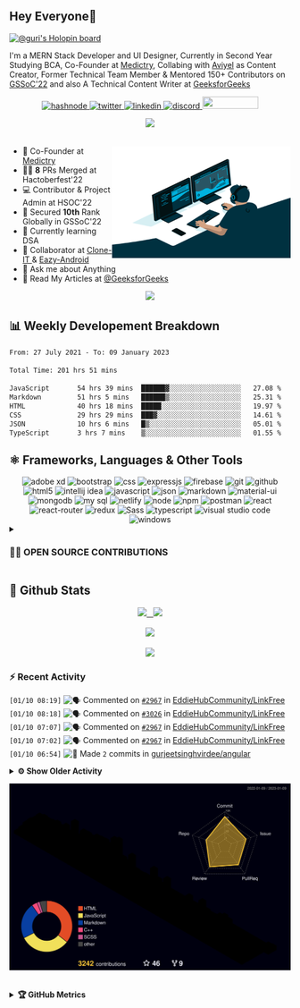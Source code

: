 ## Hey Everyone👋

[![@guri's Holopin board](https://holopin.io/api/user/board?user=guri)](https://holopin.io/@guri)

<!-- About Me -->

I'm a MERN Stack Developer and UI Designer, Currently in Second Year Studying BCA, Co-Founder at [Medictry](https://www.linkedin.com/company/89489745/admin/), Collabing with [Aviyel](https://aviyel.com/discussions) as Content Creator, Former Technical Team Member & Mentored 150+ Contributors on [GSSoC'22](https://gssoc.girlscript.tech/) and also A Technical Content Writer at [GeeksforGeeks](https://www.geeksforgeeks.org/)  

<p align="center">
    <a href="https://gurjeet.hashnode.dev/" target="_blank">
    <img src="https://img.shields.io/badge/@gurjeetsingh-5C87FE?style=for-the-badge&logo=hashnode&logoColor=white" width="130" height="22" alt="hashnode">
    <a href="https://twitter.com/__gurii__" target="_blank">   
    <img src="https://img.shields.io/badge/@__gurii__-1DA1F2?style=for-the-badge&logo=twitter&logoColor=white" width="105" height="22" alt="twitter">
    <a href="https://www.linkedin.com/in/gurjeet-singh-virdee-25a476199/" target="_blank">
    <img src="https://img.shields.io/badge/Gurjeet%20Singh%20Virdee-1976D2?style=for-the-badge&logo=linkedin&logoColor=white" width="150" height="22" alt="linkedin">
    <a href="https://discordapp.com/users/916597112882495510" target="_blank">
    <img src="https://img.shields.io/badge/@Guri-5865F2?style=for-the-badge&logo=discord&logoColor=white" width="80" height="22" alt="discord">
    <a href = "mailto: gurjeetsinghvirdee@gmail.com" target="_blank"><img src="https://img.shields.io/badge/Say, Hello-D74E43?style=for-the-badge&logo=gmail&logoColor=white" width="100" height="22"></a>
 </p>
 
<div align="center"> 
<img src="https://api.visitorbadge.io/api/visitors?path=https%3A%2F%2Fgithub.com%2Fgurjeetsinghvirdee%2Fgurjeetsinghvirdee&label=VISITORS&labelColor=%23007EC6&countColor=%23ggg" />
</div>

<img src="https://www.animatedimages.org/data/media/562/animated-line-image-0111.gif" width="1000" height="2" />
  
<ul align="left">
    <img align="right" src="https://github.com/gurjeetsinghvirdee/gurjeetsinghvirdee/blob/main/src/Assets/vector.gif" width="320" height="200" />
  <li> 🏢 Co-Founder at <a href="https://www.linkedin.com/company/medictry/">Medictry</a>
  <li> 🧑‍💻 <strong>8</strong> PRs Merged at Hactoberfest'22 </li>
  <li> 💻 Contributor & Project Admin at HSOC'22 </li>
  <li> 🎉 Secured <strong>10th</strong> Rank Globally in GSSoC'22 </li>
  <li> 🏫 Currently learning DSA </li>
  <li> 🤝 Collaborator at <a href="https://github.com/Rayman-Sodhi/Clone-IT"> Clone-IT </a> & <a href="https://github.com/utkarsh006/Eazy-Android"> Eazy-Android </a>
  </li>
  <li> 💬 Ask me about Anything </li>
  <li> 📕 Read My Articles at 
    <a href="https://auth.geeksforgeeks.org/user/gurjeetsinghvirdee/articles" target="_blank">@GeeksforGeeks</a>
  </li>
</ul>  

<!------------------------------------------- Spotify Profile --------------------------------------------->

<div align="center">
    <a href="https://spotify-github-profile.vercel.app/api/view.svg?uid=31xcftnaufneyotbwgeuezrzheky&redirect=true"><img src="https://spotify-github-profile.vercel.app/api/view.svg?uid=31xcftnaufneyotbwgeuezrzheky&cover_image=false&theme=default&bar_color=53b14f&bar_color_cover=true" /></a>
</div>    

## 📊 Weekly Developement Breakdown
  
<!--START_SECTION:waka-->

```text
From: 27 July 2021 - To: 09 January 2023

Total Time: 201 hrs 51 mins

JavaScript       54 hrs 39 mins  ██████▓░░░░░░░░░░░░░░░░░░   27.08 %
Markdown         51 hrs 5 mins   ██████▒░░░░░░░░░░░░░░░░░░   25.31 %
HTML             40 hrs 18 mins  █████░░░░░░░░░░░░░░░░░░░░   19.97 %
CSS              29 hrs 29 mins  ███▓░░░░░░░░░░░░░░░░░░░░░   14.61 %
JSON             10 hrs 6 mins   █▒░░░░░░░░░░░░░░░░░░░░░░░   05.01 %
TypeScript       3 hrs 7 mins    ▒░░░░░░░░░░░░░░░░░░░░░░░░   01.55 %
```

<!--END_SECTION:waka--> 

<!---------------------------------Frameworks, Languages & Other Tools ------------------------------------->        
        
## ⚛️ Frameworks, Languages & Other Tools        
 
<div align="center">
        <img src="https://img.shields.io/badge/Adobe%20XD-470137?style=for-the-badge&logo=Adobe%20XD&logoColor=#FF61F6" alt="adobe xd" /> 
        <img src="https://img.shields.io/badge/Bootstrap-563D7C?style=for-the-badge&logo=bootstrap&logoColor=white" alt="bootstrap" />
        <img src="https://img.shields.io/badge/CSS3-1572B6?style=for-the-badge&logo=css3&logoColor=white" alt="css" />
        <img src="https://img.shields.io/badge/Express.js-000000?style=for-the-badge&logo=express&logoColor=white" alt="expressjs" />
        <img src="https://img.shields.io/badge/firebase-ffca28?style=for-the-badge&logo=firebase&logoColor=black" alt="firebase" />
        <img src="https://img.shields.io/badge/Git-F05032?style=for-the-badge&logo=github&logoColor=white" alt="git" />
        <img src="https://img.shields.io/badge/Github-000000?style=for-the-badge&logo=github&logoColor=white" alt="github" />
        <img src="https://img.shields.io/badge/HTML5-E34F26?style=for-the-badge&logo=html5&logoColor=white" alt="html5" />
        <img src="https://img.shields.io/badge/IntelliJIDEA-000000.svg?style=for-the-badge&logo=intellij-idea&logoColor=white" alt="intellij idea" />
        <img src="https://img.shields.io/badge/JavaScript-F7DF1E?style=for-the-badge&logo=javascript&logoColor=black" alt="javascript" />
        <img src="https://img.shields.io/badge/json-3A3A3A?style=for-the-badge&logo=json&logoColor=fff" alt="json" />
        <img src="https://img.shields.io/badge/markdown-499bea?style=for-the-badge&logo=markdown&logoColor=white" alt="markdown" />
        <img src="https://img.shields.io/badge/Material%20UI-007FFF?style=for-the-badge&logo=mui&logoColor=white" alt="material-ui" />  
        <img src="https://img.shields.io/badge/MongoDB-4EA94B?style=for-the-badge&logo=mongodb&logoColor=white" alt="mongodb" />
        <img src="https://img.shields.io/badge/MySQL-4479A1?style=for-the-badge&logo=mysql&logoColor=white" alt="my sql" />
        <img src="https://img.shields.io/badge/netlify-30C8C9?style=for-the-badge&logo=netlify&logoColor=white" alt="netlify" />
        <img src="https://img.shields.io/badge/node.js-6DA55F?style=for-the-badge&logo=node.js&logoColor=white" alt="node" />
        <img src="https://img.shields.io/badge/npm-CB3837?style=for-the-badge&logo=npm&logoColor=white" alt="npm" />
        <img src="https://img.shields.io/badge/postman-E95723?style=for-the-badge&logo=postman&logoColor=white" alt="postman" />
        <img src="https://img.shields.io/badge/React-20232A?style=for-the-badge&logo=react&logoColor=61DAFB" alt="react" />
        <img src="https://img.shields.io/badge/React_Router-CA4245?style=for-the-badge&logo=react-router&logoColor=white" alt="react-router" />
        <img src="https://img.shields.io/badge/Redux-593D88?style=for-the-badge&logo=redux&logoColor=white" alt="redux" />
        <img src="https://img.shields.io/badge/Sass-cf649a?style=for-the-badge&logo=sass&logoColor=white" alt="Sass" />
        <img src="https://img.shields.io/badge/Typescript-3178c6?style=for-the-badge&logo=typescript&logoColor=ffffff" alt="typescript" />
        <img src="https://img.shields.io/badge/Visual_Studio_Code-0078D4?style=for-the-badge&logo=visual%20studio%20code&logoColor=white" alt="visual studio code" />
        <img src="https://img.shields.io/badge/windows-0078D6?style=for-the-badge&logo=windows&logoColor=fff" alt="windows" />
</div>
        
<!---------------------- OPEN SOUCRE CONTRIBUTIONS ---------------------->
        
<details>
    <summary><h3> 👨‍💻 OPEN SOURCE CONTRIBUTIONS</h3></summary>  
    
|S.No.|Open Source Program |Duration| Contribution |Role|Rewards|
|---------|--------|-------|-------|----|-----|    
| 1. | GirlScript Summer Of Code | 1st Mar - 31st May 2022 | [Click Here](https://docs.google.com/document/d/15t_iThcyiNgIuAUmTJ9Utjy1ccxwTGZXy_0n8VYsHLE/edit?usp=sharing) | Contributor | [Link](https://drive.google.com/drive/folders/1gYYFepBLm09uATAZ9_Nh34opop_0nfCi?usp=sharing) |    
| 2. | GirlScript Summer Of Code | 1st Mar - 31st May 2022 | [Bundli-Frontend](https://github.com/Ayush7614/Bundli-Frontend) & [WebDev-ProjectKart](https://github.com/khushi-purwar/WebDev-ProjectKart) | Mentor | [Link](https://drive.google.com/drive/folders/1d0gDnPh8gR8qU61g-fWLEhahhshR8PXh?usp=sharing) |
| 3. | GirlScript Summer Of Code | 1st Mar - 31st July 2022 | Discord Moderator | Technical Team | T-Shirt [Link](https://drive.google.com/drive/folders/1B2jDXyXA-L-XXypvaNzrpXRTVY7GW-04?usp=sharing) |
| 4. | Hack Club RAIT | 1st July - 30st September 2022 | [Click Here](https://docs.google.com/document/d/1_ZutQmDbGkuFsbypF2oX_jbmFMf7OV-X4kr8xVs5J0w) | Contributor | [Link](https://drive.google.com/file/d/1Km6kXQU3NWr8OkWnaHB7-vLfEjhffplE/view?usp=sharing) |
| 5. | Hacktoberfest | 1st October - 31st October 2022 | [Click Here](https://docs.google.com/document/d/1mv27yGR7-SsIDOinqsYDnFutXHG49awhzvZYaEna3rM) | Contributor | T-Shirt & Stickers | 
    
</details>
        
## 💫 Github Stats
        
<div align="center">
 <a href="https://github-readme-streak-stats.herokuapp.com/?user=gurjeetsinghvirdee&theme=synthwave" target="_blank">
   <img width="45%" src="https://github-readme-streak-stats.herokuapp.com/?user=gurjeetsinghvirdee&theme=synthwave" /> &nbsp;
 </a>
    
 <a href="https://github-readme-stats.vercel.app/api?username=gurjeetsinghvirdee&show_icons=true&theme=synthwave&include_all_commits=true" target="_blank">
  <img width="45%" src="https://github-readme-stats.vercel.app/api?username=gurjeetsinghvirdee&show_icons=true&theme=synthwave&include_all_commits=true" />
 </a>
</div>      
  
<img src="https://www.animatedimages.org/data/media/562/animated-line-image-0111.gif" width="1000" height="2" />

<div align="center">
    <a href="https://github-profile-trophy.vercel.app/?username=gurjeetsinghvirdee&theme=radical" target="_blank">
        <img src="https://github-profile-trophy.vercel.app/?username=gurjeetsinghvirdee&column=4&row=2&theme=radical" />
    </a>
</diV>

<img src="https://www.animatedimages.org/data/media/562/animated-line-image-0111.gif" width="1000" height="2" />
        
<div align="center">
   <a href="https://github-readme-stats.vercel.app/api/top-langs/?username=gurjeetsinghvirdee&layout=compact&theme=synthwave&langs_count=15" target="_blank">
       <img width="43%" src="https://github-readme-stats.vercel.app/api/top-langs/?username=gurjeetsinghvirdee&layout=compact&theme=synthwave&langs_count=15" />  
   </a> 
</div>   
        
### ⚡ Recent Activity     
        
<!--START_SECTION:activity-->  
`[01/10 08:19]` <img alt="🗣" src="https://github.com/cheesits456/github-activity-readme/raw/master/icons/comment.png" align="top" height="18"> Commented on [`#2967`](https://github.com//EddieHubCommunity/LinkFree/issues/2967 'New Testimonial for Gurjeet Singh Virdee') in [EddieHubCommunity/LinkFree](https://github.com/EddieHubCommunity/LinkFree)  
`[01/10 08:18]` <img alt="🗣" src="https://github.com/cheesits456/github-activity-readme/raw/master/icons/comment.png" align="top" height="18"> Commented on [`#3026`](https://github.com//EddieHubCommunity/LinkFree/issues/3026 'data utkarsh006.json') in [EddieHubCommunity/LinkFree](https://github.com/EddieHubCommunity/LinkFree)  
`[01/10 07:07]` <img alt="🗣" src="https://github.com/cheesits456/github-activity-readme/raw/master/icons/comment.png" align="top" height="18"> Commented on [`#2967`](https://github.com//EddieHubCommunity/LinkFree/issues/2967 'New Testimonial for Gurjeet Singh Virdee') in [EddieHubCommunity/LinkFree](https://github.com/EddieHubCommunity/LinkFree)  
`[01/10 07:02]` <img alt="🗣" src="https://github.com/cheesits456/github-activity-readme/raw/master/icons/comment.png" align="top" height="18"> Commented on [`#2967`](https://github.com//EddieHubCommunity/LinkFree/issues/2967 'New Testimonial for Gurjeet Singh Virdee') in [EddieHubCommunity/LinkFree](https://github.com/EddieHubCommunity/LinkFree)  
`[01/10 06:54]` <img alt="📝" src="https://github.com/cheesits456/github-activity-readme/raw/master/icons/commit.png" align="top" height="18"> Made `2` commits in [gurjeetsinghvirdee/angular](https://github.com/gurjeetsinghvirdee/angular)  

<details><summary><b> ⚙️ Show Older Activity</b></summary>

`[01/10 06:54]` <img alt="🎉" src="https://github.com/cheesits456/github-activity-readme/raw/master/icons/merge.png" align="top" height="18"> Merged PR [`#3`](https://github.com//gurjeetsinghvirdee/angular/pull/3 'Bump json5 from 2.2.1 to 2.2.3') in [gurjeetsinghvirdee/angular](https://github.com/gurjeetsinghvirdee/angular)  
`[01/10 05:54]` <img alt="📝" src="https://github.com/cheesits456/github-activity-readme/raw/master/icons/commit.png" align="top" height="18"> Made `2` commits in [gurjeetsinghvirdee/gurjeetsinghvirdee](https://github.com/gurjeetsinghvirdee/gurjeetsinghvirdee)  
`[01/10 05:54]` <img alt="🎉" src="https://github.com/cheesits456/github-activity-readme/raw/master/icons/merge.png" align="top" height="18"> Merged PR [`#9`](https://github.com//gurjeetsinghvirdee/gurjeetsinghvirdee/pull/9 '[ImgBot] Optimize images') in [gurjeetsinghvirdee/gurjeetsinghvirdee](https://github.com/gurjeetsinghvirdee/gurjeetsinghvirdee)  
`[01/09 23:54]` <img alt="📝" src="https://github.com/cheesits456/github-activity-readme/raw/master/icons/commit.png" align="top" height="18"> Made `180` commits in [gurjeetsinghvirdee/LinkFree](https://github.com/gurjeetsinghvirdee/LinkFree)  
`[01/09 23:50]` <img alt="📝" src="https://github.com/cheesits456/github-activity-readme/raw/master/icons/commit.png" align="top" height="18"> Made `3` commits in [gurjeetsinghvirdee/stackoverflow-clone](https://github.com/gurjeetsinghvirdee/stackoverflow-clone)  
`[01/09 23:47]` <img alt="❌" src="https://github.com/cheesits456/github-activity-readme/raw/master/icons/delete.png" align="top" height="18"> Deleted `main` from [gurjeetsinghvirdee/stackoverflow-clone](https://github.com/gurjeetsinghvirdee/stackoverflow-clone)  
`[01/09 23:46]` <img alt="📂" src="https://github.com/cheesits456/github-activity-readme/raw/master/icons/create-branch.png" align="top" height="18"> Created branch [`master`](https://github.com/gurjeetsinghvirdee/stackoverflow-clone/tree/master) in [gurjeetsinghvirdee/stackoverflow-clone](https://github.com/gurjeetsinghvirdee/stackoverflow-clone)  
`[01/09 22:55]` <img alt="📝" src="https://github.com/cheesits456/github-activity-readme/raw/master/icons/commit.png" align="top" height="18"> Made `4` commits in [gurjeetsinghvirdee/gurjeetsinghvirdee](https://github.com/gurjeetsinghvirdee/gurjeetsinghvirdee)  
`[01/09 22:44]` <img alt="❌" src="https://github.com/cheesits456/github-activity-readme/raw/master/icons/delete.png" align="top" height="18"> Deleted `output` from [gurjeetsinghvirdee/gurjeetsinghvirdee](https://github.com/gurjeetsinghvirdee/gurjeetsinghvirdee)  
`[01/09 22:44]` <img alt="❌" src="https://github.com/cheesits456/github-activity-readme/raw/master/icons/delete.png" align="top" height="18"> Deleted `master` from [gurjeetsinghvirdee/gurjeetsinghvirdee](https://github.com/gurjeetsinghvirdee/gurjeetsinghvirdee)  
`[01/09 22:43]` <img alt="❌" src="https://github.com/cheesits456/github-activity-readme/raw/master/icons/delete.png" align="top" height="18"> Deleted `imgbot` from [gurjeetsinghvirdee/gurjeetsinghvirdee](https://github.com/gurjeetsinghvirdee/gurjeetsinghvirdee)  
`[01/09 22:43]` <img alt="📝" src="https://github.com/cheesits456/github-activity-readme/raw/master/icons/commit.png" align="top" height="18"> Made `9` commits in [gurjeetsinghvirdee/gurjeetsinghvirdee](https://github.com/gurjeetsinghvirdee/gurjeetsinghvirdee)  
`[01/09 20:19]` <img alt="❌" src="https://github.com/cheesits456/github-activity-readme/raw/master/icons/pr-close.png" align="top" height="18"> Closed PR [`#8`](https://github.com//gurjeetsinghvirdee/gurjeetsinghvirdee/pull/8 'Imgbot') in [gurjeetsinghvirdee/gurjeetsinghvirdee](https://github.com/gurjeetsinghvirdee/gurjeetsinghvirdee)  
`[01/09 20:17]` <img alt="✅" src="https://github.com/cheesits456/github-activity-readme/raw/master/icons/pr-open.png" align="top" height="18"> Opened PR [`#8`](https://github.com//gurjeetsinghvirdee/gurjeetsinghvirdee/pull/8 'Imgbot') in [gurjeetsinghvirdee/gurjeetsinghvirdee](https://github.com/gurjeetsinghvirdee/gurjeetsinghvirdee)  
`[01/09 20:16]` <img alt="📝" src="https://github.com/cheesits456/github-activity-readme/raw/master/icons/commit.png" align="top" height="18"> Made `1` commit in [gurjeetsinghvirdee/gurjeetsinghvirdee](https://github.com/gurjeetsinghvirdee/gurjeetsinghvirdee)  
`[01/09 20:16]` <img alt="🎉" src="https://github.com/cheesits456/github-activity-readme/raw/master/icons/merge.png" align="top" height="18"> Merged PR [`#7`](https://github.com//gurjeetsinghvirdee/gurjeetsinghvirdee/pull/7 'updating all PRS') in [gurjeetsinghvirdee/gurjeetsinghvirdee](https://github.com/gurjeetsinghvirdee/gurjeetsinghvirdee)  
`[01/09 20:13]` <img alt="✅" src="https://github.com/cheesits456/github-activity-readme/raw/master/icons/pr-open.png" align="top" height="18"> Opened PR [`#7`](https://github.com//gurjeetsinghvirdee/gurjeetsinghvirdee/pull/7 'updating all PRS') in [gurjeetsinghvirdee/gurjeetsinghvirdee](https://github.com/gurjeetsinghvirdee/gurjeetsinghvirdee)  
`[01/07 12:53]` <img alt="📝" src="https://github.com/cheesits456/github-activity-readme/raw/master/icons/commit.png" align="top" height="18"> Made `90` commits in [gurjeetsinghvirdee/LinkFree](https://github.com/gurjeetsinghvirdee/LinkFree)  
`[01/06 19:19]` <img alt="✅" src="https://github.com/cheesits456/github-activity-readme/raw/master/icons/pr-open.png" align="top" height="18"> Opened PR [`#2782`](https://github.com//EddieHubCommunity/LinkFree/pull/2782 'Update myself') in [EddieHubCommunity/LinkFree](https://github.com/EddieHubCommunity/LinkFree)  
`[01/06 19:18]` <img alt="📝" src="https://github.com/cheesits456/github-activity-readme/raw/master/icons/commit.png" align="top" height="18"> Made `1` commit in [gurjeetsinghvirdee/LinkFree](https://github.com/gurjeetsinghvirdee/LinkFree)  
`[01/06 19:15]` <img alt="📂" src="https://github.com/cheesits456/github-activity-readme/raw/master/icons/create-branch.png" align="top" height="18"> Created branch [`gurjeet`](https://github.com/gurjeetsinghvirdee/LinkFree/tree/gurjeet) in [gurjeetsinghvirdee/LinkFree](https://github.com/gurjeetsinghvirdee/LinkFree)  
`[01/06 19:15]` <img alt="🍴" src="https://github.com/cheesits456/github-activity-readme/raw/master/icons/fork.png" align="top" height="18"> Forked [EddieHubCommunity/LinkFree](https://github.com/EddieHubCommunity/LinkFree) to [gurjeetsinghvirdee/LinkFree](https://github.com/gurjeetsinghvirdee/LinkFree)  
`[01/06 19:13]` <img alt="📝" src="https://github.com/cheesits456/github-activity-readme/raw/master/icons/commit.png" align="top" height="18"> Made `2` commits in [gurjeetsinghvirdee/LinkFree](https://github.com/gurjeetsinghvirdee/LinkFree)  
`[01/06 19:13]` <img alt="🎉" src="https://github.com/cheesits456/github-activity-readme/raw/master/icons/merge.png" align="top" height="18"> Merged PR [`#4`](https://github.com//gurjeetsinghvirdee/LinkFree/pull/4 'Revert "Gurjeet"') in [gurjeetsinghvirdee/LinkFree](https://github.com/gurjeetsinghvirdee/LinkFree)  
`[01/06 19:13]` <img alt="✅" src="https://github.com/cheesits456/github-activity-readme/raw/master/icons/pr-open.png" align="top" height="18"> Opened PR [`#4`](https://github.com//gurjeetsinghvirdee/LinkFree/pull/4 'Revert "Gurjeet"') in [gurjeetsinghvirdee/LinkFree](https://github.com/gurjeetsinghvirdee/LinkFree)  
`[01/06 19:13]` <img alt="📂" src="https://github.com/cheesits456/github-activity-readme/raw/master/icons/create-branch.png" align="top" height="18"> Created branch [`revert-3-gurjeet`](https://github.com/gurjeetsinghvirdee/LinkFree/tree/revert-3-gurjeet) in [gurjeetsinghvirdee/LinkFree](https://github.com/gurjeetsinghvirdee/LinkFree)  
`[01/06 19:13]` <img alt="❌" src="https://github.com/cheesits456/github-activity-readme/raw/master/icons/delete.png" align="top" height="18"> Deleted `gurjeet` from [gurjeetsinghvirdee/LinkFree](https://github.com/gurjeetsinghvirdee/LinkFree)  
`[01/06 19:12]` <img alt="🎉" src="https://github.com/cheesits456/github-activity-readme/raw/master/icons/merge.png" align="top" height="18"> Merged PR [`#3`](https://github.com//gurjeetsinghvirdee/LinkFree/pull/3 'Gurjeet') in [gurjeetsinghvirdee/LinkFree](https://github.com/gurjeetsinghvirdee/LinkFree)  
`[01/06 19:12]` <img alt="📝" src="https://github.com/cheesits456/github-activity-readme/raw/master/icons/commit.png" align="top" height="18"> Made `3` commits in [gurjeetsinghvirdee/LinkFree](https://github.com/gurjeetsinghvirdee/LinkFree)  
`[01/06 19:12]` <img alt="✅" src="https://github.com/cheesits456/github-activity-readme/raw/master/icons/pr-open.png" align="top" height="18"> Opened PR [`#3`](https://github.com//gurjeetsinghvirdee/LinkFree/pull/3 'Gurjeet') in [gurjeetsinghvirdee/LinkFree](https://github.com/gurjeetsinghvirdee/LinkFree)  
`[01/06 19:11]` <img alt="📂" src="https://github.com/cheesits456/github-activity-readme/raw/master/icons/create-branch.png" align="top" height="18"> Created branch [`updateme`](https://github.com/gurjeetsinghvirdee/LinkFree/tree/updateme) in [gurjeetsinghvirdee/LinkFree](https://github.com/gurjeetsinghvirdee/LinkFree)  
`[01/06 19:10]` <img alt="📝" src="https://github.com/cheesits456/github-activity-readme/raw/master/icons/commit.png" align="top" height="18"> Made `295` commits in [gurjeetsinghvirdee/LinkFree](https://github.com/gurjeetsinghvirdee/LinkFree)  
`[01/06 11:19]` <img alt="➕" src="https://github.com/cheesits456/github-activity-readme/raw/master/icons/create-repo.png" align="top" height="18"> Created repository [gurjeetsinghvirdee/stackoverflow-clone](https://github.com/gurjeetsinghvirdee/stackoverflow-clone)  
`[01/06 11:19]` <img alt="📂" src="https://github.com/cheesits456/github-activity-readme/raw/master/icons/create-branch.png" align="top" height="18"> Created branch [`main`](https://github.com/gurjeetsinghvirdee/stackoverflow-clone/tree/main) in [gurjeetsinghvirdee/stackoverflow-clone](https://github.com/gurjeetsinghvirdee/stackoverflow-clone)  
`[01/05 13:44]` <img alt="📝" src="https://github.com/cheesits456/github-activity-readme/raw/master/icons/commit.png" align="top" height="18"> Made `1` commit in [gurjeetsinghvirdee/gurjeetsinghvirdee](https://github.com/gurjeetsinghvirdee/gurjeetsinghvirdee)  
`[01/05 13:38]` <img alt="🗣" src="https://github.com/cheesits456/github-activity-readme/raw/master/icons/comment.png" align="top" height="18"> Commented on [`#514`](https://github.com//alexandresanlim/Badges4-README.md-Profile/issues/514 'Activity Graph Updated') in [alexandresanlim/Badges4-README.md-Profile](https://github.com/alexandresanlim/Badges4-README.md-Profile)  
`[01/05 13:36]` <img alt="📝" src="https://github.com/cheesits456/github-activity-readme/raw/master/icons/commit.png" align="top" height="18"> Made `1` commit in [gurjeetsinghvirdee/Badges4-README.md-Profile](https://github.com/gurjeetsinghvirdee/Badges4-README.md-Profile)  
`[01/05 13:24]` <img alt="🗣" src="https://github.com/cheesits456/github-activity-readme/raw/master/icons/comment.png" align="top" height="18"> Commented on [`#514`](https://github.com//alexandresanlim/Badges4-README.md-Profile/issues/514 'Activity Graph Updated') in [alexandresanlim/Badges4-README.md-Profile](https://github.com/alexandresanlim/Badges4-README.md-Profile)  
`[01/05 10:50]` <img alt="📝" src="https://github.com/cheesits456/github-activity-readme/raw/master/icons/commit.png" align="top" height="18"> Made `192` commits in [gurjeetsinghvirdee/markdown-badges](https://github.com/gurjeetsinghvirdee/markdown-badges)  
`[01/04 19:54]` <img alt="📝" src="https://github.com/cheesits456/github-activity-readme/raw/master/icons/commit.png" align="top" height="18"> Made `3` commits in [gurjeetsinghvirdee/Badges4-README.md-Profile](https://github.com/gurjeetsinghvirdee/Badges4-README.md-Profile)  
`[01/03 20:25]` <img alt="🗣" src="https://github.com/cheesits456/github-activity-readme/raw/master/icons/comment.png" align="top" height="18"> Commented on [`#514`](https://github.com//alexandresanlim/Badges4-README.md-Profile/issues/514 'Activity Graph Updated') in [alexandresanlim/Badges4-README.md-Profile](https://github.com/alexandresanlim/Badges4-README.md-Profile)  
`[01/03 20:24]` <img alt="📝" src="https://github.com/cheesits456/github-activity-readme/raw/master/icons/commit.png" align="top" height="18"> Made `3` commits in [gurjeetsinghvirdee/Badges4-README.md-Profile](https://github.com/gurjeetsinghvirdee/Badges4-README.md-Profile)  
`[01/03 20:24]` <img alt="🎉" src="https://github.com/cheesits456/github-activity-readme/raw/master/icons/merge.png" align="top" height="18"> Merged PR [`#1`](https://github.com//gurjeetsinghvirdee/Badges4-README.md-Profile/pull/1 'new badge added') in [gurjeetsinghvirdee/Badges4-README.md-Profile](https://github.com/gurjeetsinghvirdee/Badges4-README.md-Profile)  
`[01/03 20:24]` <img alt="✅" src="https://github.com/cheesits456/github-activity-readme/raw/master/icons/pr-open.png" align="top" height="18"> Opened PR [`#1`](https://github.com//gurjeetsinghvirdee/Badges4-README.md-Profile/pull/1 'new badge added') in [gurjeetsinghvirdee/Badges4-README.md-Profile](https://github.com/gurjeetsinghvirdee/Badges4-README.md-Profile)  
`[01/03 20:19]` <img alt="📝" src="https://github.com/cheesits456/github-activity-readme/raw/master/icons/commit.png" align="top" height="18"> Made `1` commit in [gurjeetsinghvirdee/Badges4-README.md-Profile](https://github.com/gurjeetsinghvirdee/Badges4-README.md-Profile)  
`[01/03 20:16]` <img alt="📂" src="https://github.com/cheesits456/github-activity-readme/raw/master/icons/create-branch.png" align="top" height="18"> Created branch [`framework`](https://github.com/gurjeetsinghvirdee/Badges4-README.md-Profile/tree/framework) in [gurjeetsinghvirdee/Badges4-README.md-Profile](https://github.com/gurjeetsinghvirdee/Badges4-README.md-Profile)  
`[01/03 19:42]` <img alt="✅" src="https://github.com/cheesits456/github-activity-readme/raw/master/icons/pr-open.png" align="top" height="18"> Opened PR [`#514`](https://github.com//alexandresanlim/Badges4-README.md-Profile/pull/514 'Activity Graph Updated') in [alexandresanlim/Badges4-README.md-Profile](https://github.com/alexandresanlim/Badges4-README.md-Profile)  
`[01/03 19:39]` <img alt="📝" src="https://github.com/cheesits456/github-activity-readme/raw/master/icons/commit.png" align="top" height="18"> Made `217` commits in [gurjeetsinghvirdee/Badges4-README.md-Profile](https://github.com/gurjeetsinghvirdee/Badges4-README.md-Profile)  
`[01/03 19:19]` <img alt="📝" src="https://github.com/cheesits456/github-activity-readme/raw/master/icons/commit.png" align="top" height="18"> Made `4` commits in [gurjeetsinghvirdee/gssoc-website-new](https://github.com/gurjeetsinghvirdee/gssoc-website-new)  
`[01/03 19:06]` <img alt="📝" src="https://github.com/cheesits456/github-activity-readme/raw/master/icons/commit.png" align="top" height="18"> Made `2` commits in [gurjeetsinghvirdee/gurjeetsinghvirdee](https://github.com/gurjeetsinghvirdee/gurjeetsinghvirdee)  
`[01/03 17:54]` <img alt="📝" src="https://github.com/cheesits456/github-activity-readme/raw/master/icons/commit.png" align="top" height="18"> Made `1` commit in [gurjeetsinghvirdee/LinkFree](https://github.com/gurjeetsinghvirdee/LinkFree)  
`[01/03 17:54]` <img alt="❌" src="https://github.com/cheesits456/github-activity-readme/raw/master/icons/delete.png" align="top" height="18"> Deleted `imgbot` from [gurjeetsinghvirdee/LinkFree](https://github.com/gurjeetsinghvirdee/LinkFree)  
`[01/03 17:54]` <img alt="❌" src="https://github.com/cheesits456/github-activity-readme/raw/master/icons/pr-close.png" align="top" height="18"> Closed PR [`#2`](https://github.com//gurjeetsinghvirdee/LinkFree/pull/2 '[ImgBot] Optimize images') in [gurjeetsinghvirdee/LinkFree](https://github.com/gurjeetsinghvirdee/LinkFree)  
`[01/03 17:52]` <img alt="📝" src="https://github.com/cheesits456/github-activity-readme/raw/master/icons/commit.png" align="top" height="18"> Made `8` commits in [gurjeetsinghvirdee/LinkFree](https://github.com/gurjeetsinghvirdee/LinkFree)  
`[01/03 17:51]` <img alt="📝" src="https://github.com/cheesits456/github-activity-readme/raw/master/icons/commit.png" align="top" height="18"> Made `5` commits in [gurjeetsinghvirdee/Clone-IT](https://github.com/gurjeetsinghvirdee/Clone-IT)  
`[01/03 17:49]` <img alt="❗️" src="https://github.com/cheesits456/github-activity-readme/raw/master/icons/issue.png" align="top" height="18"> Reopened issue [`#711`](https://github.com//Rayman-Sodhi/Clone-IT/issues/711 'Airbnb clone related bugs') in [Rayman-Sodhi/Clone-IT](https://github.com/Rayman-Sodhi/Clone-IT)  
`[01/03 17:49]` <img alt="🗣" src="https://github.com/cheesits456/github-activity-readme/raw/master/icons/comment.png" align="top" height="18"> Commented on [`#711`](https://github.com//Rayman-Sodhi/Clone-IT/issues/711 'Airbnb clone related bugs') in [Rayman-Sodhi/Clone-IT](https://github.com/Rayman-Sodhi/Clone-IT)  
`[01/03 17:47]` <img alt="🗣" src="https://github.com/cheesits456/github-activity-readme/raw/master/icons/comment.png" align="top" height="18"> Commented on [`#711`](https://github.com//Rayman-Sodhi/Clone-IT/issues/711 'Airbnb clone related bugs') in [Rayman-Sodhi/Clone-IT](https://github.com/Rayman-Sodhi/Clone-IT)  
`[01/03 17:45]` <img alt="📝" src="https://github.com/cheesits456/github-activity-readme/raw/master/icons/commit.png" align="top" height="18"> Made `1` commit in [Rayman-Sodhi/Clone-IT](https://github.com/Rayman-Sodhi/Clone-IT)  
`[01/03 14:17]` <img alt="🗣" src="https://github.com/cheesits456/github-activity-readme/raw/master/icons/comment.png" align="top" height="18"> Commented on [`#2620`](https://github.com//EddieHubCommunity/LinkFree/issues/2620 'Updated My Profile') in [EddieHubCommunity/LinkFree](https://github.com/EddieHubCommunity/LinkFree)  
`[01/03 13:13]` <img alt="📝" src="https://github.com/cheesits456/github-activity-readme/raw/master/icons/commit.png" align="top" height="18"> Made `2` commits in [gurjeetsinghvirdee/EduTech](https://github.com/gurjeetsinghvirdee/EduTech)  
`[01/03 13:03]` <img alt="❌" src="https://github.com/cheesits456/github-activity-readme/raw/master/icons/pr-close.png" align="top" height="18"> Closed PR [`#2619`](https://github.com//EddieHubCommunity/LinkFree/pull/2619 'Update My profile') in [EddieHubCommunity/LinkFree](https://github.com/EddieHubCommunity/LinkFree)  
`[01/03 13:03]` <img alt="✅" src="https://github.com/cheesits456/github-activity-readme/raw/master/icons/pr-open.png" align="top" height="18"> Opened PR [`#2620`](https://github.com//EddieHubCommunity/LinkFree/pull/2620 'Updated My Profile') in [EddieHubCommunity/LinkFree](https://github.com/EddieHubCommunity/LinkFree)  
`[01/03 13:00]` <img alt="✅" src="https://github.com/cheesits456/github-activity-readme/raw/master/icons/pr-open.png" align="top" height="18"> Opened PR [`#2619`](https://github.com//EddieHubCommunity/LinkFree/pull/2619 'Update My profile') in [EddieHubCommunity/LinkFree](https://github.com/EddieHubCommunity/LinkFree)  
`[01/03 12:58]` <img alt="📝" src="https://github.com/cheesits456/github-activity-readme/raw/master/icons/commit.png" align="top" height="18"> Made `6` commits in [gurjeetsinghvirdee/LinkFree](https://github.com/gurjeetsinghvirdee/LinkFree)  
`[01/03 12:58]` <img alt="📂" src="https://github.com/cheesits456/github-activity-readme/raw/master/icons/create-branch.png" align="top" height="18"> Created branch [`gurjeet`](https://github.com/gurjeetsinghvirdee/LinkFree/tree/gurjeet) in [gurjeetsinghvirdee/LinkFree](https://github.com/gurjeetsinghvirdee/LinkFree)  
`[01/03 12:00]` <img alt="📝" src="https://github.com/cheesits456/github-activity-readme/raw/master/icons/commit.png" align="top" height="18"> Made `1000` commits in [gurjeetsinghvirdee/LinkFree](https://github.com/gurjeetsinghvirdee/LinkFree)  
`[01/01 16:49]` <img alt="📝" src="https://github.com/cheesits456/github-activity-readme/raw/master/icons/commit.png" align="top" height="18"> Made `4` commits in [Rayman-Sodhi/Clone-IT](https://github.com/Rayman-Sodhi/Clone-IT)  
`[01/01 16:37]` <img alt="🗣" src="https://github.com/cheesits456/github-activity-readme/raw/master/icons/comment.png" align="top" height="18"> Commented on [`#711`](https://github.com//Rayman-Sodhi/Clone-IT/issues/711 'Airbnb clone related bugs') in [Rayman-Sodhi/Clone-IT](https://github.com/Rayman-Sodhi/Clone-IT)  
`[12/31 18:43]` <img alt="🎉" src="https://github.com/cheesits456/github-activity-readme/raw/master/icons/merge.png" align="top" height="18"> Merged PR [`#1`](https://github.com//gurjeetsinghvirdee/EduTech/pull/1 '[ImgBot] Optimize images') in [gurjeetsinghvirdee/EduTech](https://github.com/gurjeetsinghvirdee/EduTech)  
`[12/31 18:43]` <img alt="📝" src="https://github.com/cheesits456/github-activity-readme/raw/master/icons/commit.png" align="top" height="18"> Made `2` commits in [gurjeetsinghvirdee/EduTech](https://github.com/gurjeetsinghvirdee/EduTech)  
`[12/31 18:05]` <img alt="⭐" src="https://github.com/cheesits456/github-activity-readme/raw/master/icons/star.png" align="top" height="18"> Starred [gurjeetsinghvirdee/EduTech](https://github.com/gurjeetsinghvirdee/EduTech)  
`[12/31 18:04]` <img alt="⭐" src="https://github.com/cheesits456/github-activity-readme/raw/master/icons/star.png" align="top" height="18"> Starred [gurjeetsinghvirdee/EduTech](https://github.com/gurjeetsinghvirdee/EduTech)  
`[12/31 18:00]` <img alt="📝" src="https://github.com/cheesits456/github-activity-readme/raw/master/icons/commit.png" align="top" height="18"> Made `1` commit in [gurjeetsinghvirdee/gurjeetsinghvirdee](https://github.com/gurjeetsinghvirdee/gurjeetsinghvirdee)  
`[12/31 17:59]` <img alt="📝" src="https://github.com/cheesits456/github-activity-readme/raw/master/icons/commit.png" align="top" height="18"> Made `43` commits in [gurjeetsinghvirdee/EduTech](https://github.com/gurjeetsinghvirdee/EduTech)  
`[12/23 15:22]` <img alt="📝" src="https://github.com/cheesits456/github-activity-readme/raw/master/icons/commit.png" align="top" height="18"> Made `1` commit in [gurjeetsinghvirdee/Clone-IT](https://github.com/gurjeetsinghvirdee/Clone-IT)  
`[12/15 23:12]` <img alt="📝" src="https://github.com/cheesits456/github-activity-readme/raw/master/icons/commit.png" align="top" height="18"> Made `22` commits in [gurjeetsinghvirdee/roadmaps](https://github.com/gurjeetsinghvirdee/roadmaps)  
`[12/10 17:37]` <img alt="📝" src="https://github.com/cheesits456/github-activity-readme/raw/master/icons/commit.png" align="top" height="18"> Made `2` commits in [Rayman-Sodhi/Clone-IT](https://github.com/Rayman-Sodhi/Clone-IT)  
`[12/10 17:37]` <img alt="🎉" src="https://github.com/cheesits456/github-activity-readme/raw/master/icons/merge.png" align="top" height="18"> Merged PR [`#710`](https://github.com//Rayman-Sodhi/Clone-IT/pull/710 'Update README.md') in [Rayman-Sodhi/Clone-IT](https://github.com/Rayman-Sodhi/Clone-IT)  
`[12/10 17:37]` <img alt="✅" src="https://github.com/cheesits456/github-activity-readme/raw/master/icons/pr-open.png" align="top" height="18"> Opened PR [`#710`](https://github.com//Rayman-Sodhi/Clone-IT/pull/710 'Update README.md') in [Rayman-Sodhi/Clone-IT](https://github.com/Rayman-Sodhi/Clone-IT)  
`[12/09 16:18]` <img alt="📝" src="https://github.com/cheesits456/github-activity-readme/raw/master/icons/commit.png" align="top" height="18"> Made `1` commit in [gurjeetsinghvirdee/Clone-IT](https://github.com/gurjeetsinghvirdee/Clone-IT)  
`[12/09 16:05]` <img alt="🍴" src="https://github.com/cheesits456/github-activity-readme/raw/master/icons/fork.png" align="top" height="18"> Forked [Kritika30032002/Top_Secrets](https://github.com/Kritika30032002/Top_Secrets) to [gurjeetsinghvirdee/Top_Secrets](https://github.com/gurjeetsinghvirdee/Top_Secrets)  
`[12/07 18:52]` <img alt="📝" src="https://github.com/cheesits456/github-activity-readme/raw/master/icons/commit.png" align="top" height="18"> Made `37` commits in [gurjeetsinghvirdee/EduTech](https://github.com/gurjeetsinghvirdee/EduTech)  
`[12/06 10:21]` <img alt="📝" src="https://github.com/cheesits456/github-activity-readme/raw/master/icons/commit.png" align="top" height="18"> Made `1` commit in [gurjeetsinghvirdee/gurjeetsinghvirdee](https://github.com/gurjeetsinghvirdee/gurjeetsinghvirdee)  
`[11/24 20:00]` <img alt="📝" src="https://github.com/cheesits456/github-activity-readme/raw/master/icons/commit.png" align="top" height="18"> Made `2` commits in [gurjeetsinghvirdee/angular](https://github.com/gurjeetsinghvirdee/angular)  
`[11/24 20:00]` <img alt="🎉" src="https://github.com/cheesits456/github-activity-readme/raw/master/icons/merge.png" align="top" height="18"> Merged PR [`#2`](https://github.com//gurjeetsinghvirdee/angular/pull/2 'Bump engine.io from 6.2.0 to 6.2.1') in [gurjeetsinghvirdee/angular](https://github.com/gurjeetsinghvirdee/angular)  
`[11/24 19:59]` <img alt="📝" src="https://github.com/cheesits456/github-activity-readme/raw/master/icons/commit.png" align="top" height="18"> Made `2` commits in [gurjeetsinghvirdee/angular](https://github.com/gurjeetsinghvirdee/angular)  
`[11/24 19:59]` <img alt="🎉" src="https://github.com/cheesits456/github-activity-readme/raw/master/icons/merge.png" align="top" height="18"> Merged PR [`#1`](https://github.com//gurjeetsinghvirdee/angular/pull/1 'Bump loader-utils from 2.0.2 to 2.0.4') in [gurjeetsinghvirdee/angular](https://github.com/gurjeetsinghvirdee/angular)  
`[11/24 19:57]` <img alt="📝" src="https://github.com/cheesits456/github-activity-readme/raw/master/icons/commit.png" align="top" height="18"> Made `2` commits in [gurjeetsinghvirdee/skillvalley-assesment](https://github.com/gurjeetsinghvirdee/skillvalley-assesment)  
`[11/24 19:57]` <img alt="🎉" src="https://github.com/cheesits456/github-activity-readme/raw/master/icons/merge.png" align="top" height="18"> Merged PR [`#2`](https://github.com//gurjeetsinghvirdee/skillvalley-assesment/pull/2 'Bump loader-utils and react-scripts') in [gurjeetsinghvirdee/skillvalley-assesment](https://github.com/gurjeetsinghvirdee/skillvalley-assesment)  
`[11/22 18:22]` <img alt="📝" src="https://github.com/cheesits456/github-activity-readme/raw/master/icons/commit.png" align="top" height="18"> Made `3` commits in [utkarsh006/Eazy-Android](https://github.com/utkarsh006/Eazy-Android)  
`[11/22 18:22]` <img alt="🎉" src="https://github.com/cheesits456/github-activity-readme/raw/master/icons/merge.png" align="top" height="18"> Merged PR [`#65`](https://github.com//utkarsh006/Eazy-Android/pull/65 'Broken Link fixed') in [utkarsh006/Eazy-Android](https://github.com/utkarsh006/Eazy-Android)  
`[11/22 18:21]` <img alt="✅" src="https://github.com/cheesits456/github-activity-readme/raw/master/icons/pr-open.png" align="top" height="18"> Opened PR [`#65`](https://github.com//utkarsh006/Eazy-Android/pull/65 'Broken Link fixed') in [utkarsh006/Eazy-Android](https://github.com/utkarsh006/Eazy-Android)  
`[11/22 18:16]` <img alt="📝" src="https://github.com/cheesits456/github-activity-readme/raw/master/icons/commit.png" align="top" height="18"> Made `6` commits in [gurjeetsinghvirdee/Eazy-Android](https://github.com/gurjeetsinghvirdee/Eazy-Android)  
`[11/22 17:57]` <img alt="❗️" src="https://github.com/cheesits456/github-activity-readme/raw/master/icons/issue.png" align="top" height="18"> Opened issue [`#302`](https://github.com//WeMakeDevs/roadmaps/issues/302 'Replace the Hacker Club Hackerabad expired discord link with new link') in [WeMakeDevs/roadmaps](https://github.com/WeMakeDevs/roadmaps)  
`[11/22 17:49]` <img alt="📝" src="https://github.com/cheesits456/github-activity-readme/raw/master/icons/commit.png" align="top" height="18"> Made `23` commits in [gurjeetsinghvirdee/roadmaps](https://github.com/gurjeetsinghvirdee/roadmaps)  
`[11/21 20:22]` <img alt="📝" src="https://github.com/cheesits456/github-activity-readme/raw/master/icons/commit.png" align="top" height="18"> Made `5` commits in [gurjeetsinghvirdee/EduTech](https://github.com/gurjeetsinghvirdee/EduTech)  
`[11/15 15:27]` <img alt="📝" src="https://github.com/cheesits456/github-activity-readme/raw/master/icons/commit.png" align="top" height="18"> Made `12` commits in [gurjeetsinghvirdee/udemy](https://github.com/gurjeetsinghvirdee/udemy)  
`[11/14 13:18]` <img alt="❌" src="https://github.com/cheesits456/github-activity-readme/raw/master/icons/delete.png" align="top" height="18"> Deleted `main` from [gurjeetsinghvirdee/udemy](https://github.com/gurjeetsinghvirdee/udemy)  
`[11/14 13:16]` <img alt="📝" src="https://github.com/cheesits456/github-activity-readme/raw/master/icons/commit.png" align="top" height="18"> Made `1` commit in [gurjeetsinghvirdee/udemy](https://github.com/gurjeetsinghvirdee/udemy)  
`[11/14 13:12]` <img alt="📂" src="https://github.com/cheesits456/github-activity-readme/raw/master/icons/create-branch.png" align="top" height="18"> Created branch [`master`](https://github.com/gurjeetsinghvirdee/udemy/tree/master) in [gurjeetsinghvirdee/udemy](https://github.com/gurjeetsinghvirdee/udemy)  
`[11/14 13:04]` <img alt="➕" src="https://github.com/cheesits456/github-activity-readme/raw/master/icons/create-repo.png" align="top" height="18"> Created repository [gurjeetsinghvirdee/udemy](https://github.com/gurjeetsinghvirdee/udemy)  
`[11/14 13:04]` <img alt="📂" src="https://github.com/cheesits456/github-activity-readme/raw/master/icons/create-branch.png" align="top" height="18"> Created branch [`main`](https://github.com/gurjeetsinghvirdee/udemy/tree/main) in [gurjeetsinghvirdee/udemy](https://github.com/gurjeetsinghvirdee/udemy)  
`[11/10 14:27]` <img alt="⭐" src="https://github.com/cheesits456/github-activity-readme/raw/master/icons/star.png" align="top" height="18"> Starred [khushbumaheshwarii/TinDog](https://github.com/khushbumaheshwarii/TinDog)  
`[11/08 15:31]` <img alt="✅" src="https://github.com/cheesits456/github-activity-readme/raw/master/icons/pr-open.png" align="top" height="18"> Opened PR [`#1`](https://github.com//ishikagoyal02/My-Personal-Website/pull/1 'Fixed most of the things') in [ishikagoyal02/My-Personal-Website](https://github.com/ishikagoyal02/My-Personal-Website)  
`[11/08 15:25]` <img alt="📝" src="https://github.com/cheesits456/github-activity-readme/raw/master/icons/commit.png" align="top" height="18"> Made `3` commits in [gurjeetsinghvirdee/My-Personal-Website](https://github.com/gurjeetsinghvirdee/My-Personal-Website)  
`[11/08 14:50]` <img alt="🍴" src="https://github.com/cheesits456/github-activity-readme/raw/master/icons/fork.png" align="top" height="18"> Forked [ishikagoyal02/My-Personal-Website](https://github.com/ishikagoyal02/My-Personal-Website) to [gurjeetsinghvirdee/My-Personal-Website](https://github.com/gurjeetsinghvirdee/My-Personal-Website)  
`[11/07 17:11]` <img alt="📝" src="https://github.com/cheesits456/github-activity-readme/raw/master/icons/commit.png" align="top" height="18"> Made `2` commits in [gurjeetsinghvirdee/gurjeetsinghvirdee](https://github.com/gurjeetsinghvirdee/gurjeetsinghvirdee)  
`[11/05 15:36]` <img alt="🗣" src="https://github.com/cheesits456/github-activity-readme/raw/master/icons/comment.png" align="top" height="18"> Commented on [`#1`](https://github.com//khushbumaheshwarii/TinDog/issues/1 'Fixed padding') in [khushbumaheshwarii/TinDog](https://github.com/khushbumaheshwarii/TinDog)  
`[11/05 15:36]` <img alt="✅" src="https://github.com/cheesits456/github-activity-readme/raw/master/icons/pr-open.png" align="top" height="18"> Opened PR [`#1`](https://github.com//khushbumaheshwarii/TinDog/pull/1 'Fixed padding') in [khushbumaheshwarii/TinDog](https://github.com/khushbumaheshwarii/TinDog)  
`[11/05 15:34]` <img alt="📝" src="https://github.com/cheesits456/github-activity-readme/raw/master/icons/commit.png" align="top" height="18"> Made `2` commits in [gurjeetsinghvirdee/TinDog](https://github.com/gurjeetsinghvirdee/TinDog)  
`[11/05 15:34]` <img alt="🎉" src="https://github.com/cheesits456/github-activity-readme/raw/master/icons/merge.png" align="top" height="18"> Merged PR [`#1`](https://github.com//gurjeetsinghvirdee/TinDog/pull/1 '[ImgBot] Optimize images') in [gurjeetsinghvirdee/TinDog](https://github.com/gurjeetsinghvirdee/TinDog)  
`[11/05 15:34]` <img alt="📝" src="https://github.com/cheesits456/github-activity-readme/raw/master/icons/commit.png" align="top" height="18"> Made `1` commit in [gurjeetsinghvirdee/TinDog](https://github.com/gurjeetsinghvirdee/TinDog)  
`[11/05 15:09]` <img alt="🍴" src="https://github.com/cheesits456/github-activity-readme/raw/master/icons/fork.png" align="top" height="18"> Forked [khushbumaheshwarii/TinDog](https://github.com/khushbumaheshwarii/TinDog) to [gurjeetsinghvirdee/TinDog](https://github.com/gurjeetsinghvirdee/TinDog)  
`[11/05 14:54]` <img alt="📝" src="https://github.com/cheesits456/github-activity-readme/raw/master/icons/commit.png" align="top" height="18"> Made `4` commits in [gurjeetsinghvirdee/moving-car-animation](https://github.com/gurjeetsinghvirdee/moving-car-animation)  
`[11/04 18:21]` <img alt="📝" src="https://github.com/cheesits456/github-activity-readme/raw/master/icons/commit.png" align="top" height="18"> Made `3` commits in [utkarsh006/LeetCode-Grind](https://github.com/utkarsh006/LeetCode-Grind)  
`[11/03 13:39]` <img alt="📝" src="https://github.com/cheesits456/github-activity-readme/raw/master/icons/commit.png" align="top" height="18"> Made `1` commit in [gurjeetsinghvirdee/Eazy-Android](https://github.com/gurjeetsinghvirdee/Eazy-Android)  
`[11/02 15:50]` <img alt="📝" src="https://github.com/cheesits456/github-activity-readme/raw/master/icons/commit.png" align="top" height="18"> Made `1` commit in [gurjeetsinghvirdee/gurjeetsinghvirdee](https://github.com/gurjeetsinghvirdee/gurjeetsinghvirdee)  
`[11/01 04:36]` <img alt="📝" src="https://github.com/cheesits456/github-activity-readme/raw/master/icons/commit.png" align="top" height="18"> Made `1` commit in [utkarsh006/LeetCode-Grind](https://github.com/utkarsh006/LeetCode-Grind)  
`[11/01 04:33]` <img alt="📝" src="https://github.com/cheesits456/github-activity-readme/raw/master/icons/commit.png" align="top" height="18"> Made `1` commit in [utkarsh006/Eazy-Android](https://github.com/utkarsh006/Eazy-Android)  
`[10/31 17:35]` <img alt="📝" src="https://github.com/cheesits456/github-activity-readme/raw/master/icons/commit.png" align="top" height="18"> Made `1` commit in [khushi-purwar/WebDev-ProjectKart](https://github.com/khushi-purwar/WebDev-ProjectKart)  
`[10/30 17:16]` <img alt="📝" src="https://github.com/cheesits456/github-activity-readme/raw/master/icons/commit.png" align="top" height="18"> Made `1` commit in [gurjeetsinghvirdee/moving-car-animation](https://github.com/gurjeetsinghvirdee/moving-car-animation)  
`[10/30 17:07]` <img alt="✅" src="https://github.com/cheesits456/github-activity-readme/raw/master/icons/pr-open.png" align="top" height="18"> Opened PR [`#4`](https://github.com//ishikagoyal02/moving-car-animation/pull/4 'wheel and track adjustment') in [ishikagoyal02/moving-car-animation](https://github.com/ishikagoyal02/moving-car-animation)  
`[10/30 17:06]` <img alt="📝" src="https://github.com/cheesits456/github-activity-readme/raw/master/icons/commit.png" align="top" height="18"> Made `8` commits in [gurjeetsinghvirdee/moving-car-animation](https://github.com/gurjeetsinghvirdee/moving-car-animation)  
`[10/30 16:25]` <img alt="🎉" src="https://github.com/cheesits456/github-activity-readme/raw/master/icons/merge.png" align="top" height="18"> Merged PR [`#1`](https://github.com//gurjeetsinghvirdee/moving-car-animation/pull/1 '[ImgBot] Optimize images') in [gurjeetsinghvirdee/moving-car-animation](https://github.com/gurjeetsinghvirdee/moving-car-animation)  
`[10/30 16:24]` <img alt="❌" src="https://github.com/cheesits456/github-activity-readme/raw/master/icons/pr-close.png" align="top" height="18"> Closed PR [`#3`](https://github.com//ishikagoyal02/moving-car-animation/pull/3 'wheel alignment fixed') in [ishikagoyal02/moving-car-animation](https://github.com/ishikagoyal02/moving-car-animation)  
`[10/30 16:24]` <img alt="📝" src="https://github.com/cheesits456/github-activity-readme/raw/master/icons/commit.png" align="top" height="18"> Made `2` commits in [gurjeetsinghvirdee/moving-car-animation](https://github.com/gurjeetsinghvirdee/moving-car-animation)  
`[10/30 16:24]` <img alt="✅" src="https://github.com/cheesits456/github-activity-readme/raw/master/icons/pr-open.png" align="top" height="18"> Opened PR [`#3`](https://github.com//ishikagoyal02/moving-car-animation/pull/3 'wheel alignment fixed') in [ishikagoyal02/moving-car-animation](https://github.com/ishikagoyal02/moving-car-animation)  
`[10/30 16:22]` <img alt="📝" src="https://github.com/cheesits456/github-activity-readme/raw/master/icons/commit.png" align="top" height="18"> Made `1` commit in [gurjeetsinghvirdee/moving-car-animation](https://github.com/gurjeetsinghvirdee/moving-car-animation)  
`[10/30 15:26]` <img alt="✅" src="https://github.com/cheesits456/github-activity-readme/raw/master/icons/pr-open.png" align="top" height="18"> Opened PR [`#1`](https://github.com//ishikagoyal02/moving-car-animation/pull/1 'improved game functions') in [ishikagoyal02/moving-car-animation](https://github.com/ishikagoyal02/moving-car-animation)  
`[10/30 15:26]` <img alt="📝" src="https://github.com/cheesits456/github-activity-readme/raw/master/icons/commit.png" align="top" height="18"> Made `1` commit in [gurjeetsinghvirdee/moving-car-animation](https://github.com/gurjeetsinghvirdee/moving-car-animation)  
`[10/30 15:16]` <img alt="🍴" src="https://github.com/cheesits456/github-activity-readme/raw/master/icons/fork.png" align="top" height="18"> Forked [ishikagoyal02/moving-car-animation](https://github.com/ishikagoyal02/moving-car-animation) to [gurjeetsinghvirdee/moving-car-animation](https://github.com/gurjeetsinghvirdee/moving-car-animation)  
`[10/29 21:48]` <img alt="📝" src="https://github.com/cheesits456/github-activity-readme/raw/master/icons/commit.png" align="top" height="18"> Made `2` commits in [gurjeetsinghvirdee/Eazy-Android](https://github.com/gurjeetsinghvirdee/Eazy-Android)  
`[10/29 21:36]` <img alt="📝" src="https://github.com/cheesits456/github-activity-readme/raw/master/icons/commit.png" align="top" height="18"> Made `3` commits in [gurjeetsinghvirdee/Clone-IT](https://github.com/gurjeetsinghvirdee/Clone-IT)  
`[10/29 21:24]` <img alt="📝" src="https://github.com/cheesits456/github-activity-readme/raw/master/icons/commit.png" align="top" height="18"> Made `5` commits in [gurjeetsinghvirdee/gurjeetsinghvirdee](https://github.com/gurjeetsinghvirdee/gurjeetsinghvirdee)  
`[10/27 17:57]` <img alt="📝" src="https://github.com/cheesits456/github-activity-readme/raw/master/icons/commit.png" align="top" height="18"> Made `1` commit in [gurjeetsinghvirdee/Eazy-Android](https://github.com/gurjeetsinghvirdee/Eazy-Android)  
`[10/26 16:43]` <img alt="📝" src="https://github.com/cheesits456/github-activity-readme/raw/master/icons/commit.png" align="top" height="18"> Made `1` commit in [gurjeetsinghvirdee/gurjeetsinghvirdee](https://github.com/gurjeetsinghvirdee/gurjeetsinghvirdee)  
`[10/25 16:19]` <img alt="📝" src="https://github.com/cheesits456/github-activity-readme/raw/master/icons/commit.png" align="top" height="18"> Made `2` commits in [gurjeetsinghvirdee/Canvas-Art](https://github.com/gurjeetsinghvirdee/Canvas-Art)  
`[10/23 20:02]` <img alt="🍴" src="https://github.com/cheesits456/github-activity-readme/raw/master/icons/fork.png" align="top" height="18"> Forked [IOSD/IOSD-BPIT-Hacktoberfest-2022](https://github.com/IOSD/IOSD-BPIT-Hacktoberfest-2022) to [gurjeetsinghvirdee/IOSD-BPIT-Hacktoberfest-2022](https://github.com/gurjeetsinghvirdee/IOSD-BPIT-Hacktoberfest-2022)  
`[10/22 23:38]` <img alt="📝" src="https://github.com/cheesits456/github-activity-readme/raw/master/icons/commit.png" align="top" height="18"> Made `2` commits in [gurjeetsinghvirdee/Canvas-Art](https://github.com/gurjeetsinghvirdee/Canvas-Art)  
`[10/22 22:48]` <img alt="📝" src="https://github.com/cheesits456/github-activity-readme/raw/master/icons/commit.png" align="top" height="18"> Made `1` commit in [gurjeetsinghvirdee/gurjeetsinghvirdee](https://github.com/gurjeetsinghvirdee/gurjeetsinghvirdee)  
`[10/22 22:43]` <img alt="📝" src="https://github.com/cheesits456/github-activity-readme/raw/master/icons/commit.png" align="top" height="18"> Made `4` commits in [gurjeetsinghvirdee/Canvas-Art](https://github.com/gurjeetsinghvirdee/Canvas-Art)  
`[10/22 22:35]` <img alt="🎉" src="https://github.com/cheesits456/github-activity-readme/raw/master/icons/merge.png" align="top" height="18"> Merged PR [`#1`](https://github.com//gurjeetsinghvirdee/Canvas-Art/pull/1 '[ImgBot] Optimize images') in [gurjeetsinghvirdee/Canvas-Art](https://github.com/gurjeetsinghvirdee/Canvas-Art)  
`[10/22 22:34]` <img alt="📝" src="https://github.com/cheesits456/github-activity-readme/raw/master/icons/commit.png" align="top" height="18"> Made `2` commits in [gurjeetsinghvirdee/Canvas-Art](https://github.com/gurjeetsinghvirdee/Canvas-Art)  
`[10/22 21:56]` <img alt="📝" src="https://github.com/cheesits456/github-activity-readme/raw/master/icons/commit.png" align="top" height="18"> Made `1` commit in [gurjeetsinghvirdee/gurjeetsinghvirdee](https://github.com/gurjeetsinghvirdee/gurjeetsinghvirdee)  
`[10/22 21:43]` <img alt="📝" src="https://github.com/cheesits456/github-activity-readme/raw/master/icons/commit.png" align="top" height="18"> Made `1` commit in [gurjeetsinghvirdee/Canvas-Art](https://github.com/gurjeetsinghvirdee/Canvas-Art)  
`[10/22 21:23]` <img alt="📝" src="https://github.com/cheesits456/github-activity-readme/raw/master/icons/commit.png" align="top" height="18"> Made `1` commit in [gurjeetsinghvirdee/gurjeetsinghvirdee](https://github.com/gurjeetsinghvirdee/gurjeetsinghvirdee)  
`[10/22 18:37]` <img alt="📝" src="https://github.com/cheesits456/github-activity-readme/raw/master/icons/commit.png" align="top" height="18"> Made `1` commit in [utkarsh006/Eazy-Android](https://github.com/utkarsh006/Eazy-Android)  
`[10/22 18:35]` <img alt="📝" src="https://github.com/cheesits456/github-activity-readme/raw/master/icons/commit.png" align="top" height="18"> Made `5` commits in [gurjeetsinghvirdee/Eazy-Android](https://github.com/gurjeetsinghvirdee/Eazy-Android)  
`[10/22 18:07]` <img alt="📝" src="https://github.com/cheesits456/github-activity-readme/raw/master/icons/commit.png" align="top" height="18"> Made `2` commits in [gurjeetsinghvirdee/Canvas-Art](https://github.com/gurjeetsinghvirdee/Canvas-Art)  
`[10/22 18:04]` <img alt="📝" src="https://github.com/cheesits456/github-activity-readme/raw/master/icons/commit.png" align="top" height="18"> Made `9` commits in [gurjeetsinghvirdee/gurjeetsinghvirdee](https://github.com/gurjeetsinghvirdee/gurjeetsinghvirdee)  
`[10/22 14:26]` <img alt="📝" src="https://github.com/cheesits456/github-activity-readme/raw/master/icons/commit.png" align="top" height="18"> Made `4` commits in [gurjeetsinghvirdee/Canvas-Art](https://github.com/gurjeetsinghvirdee/Canvas-Art)  
`[10/21 16:08]` <img alt="📝" src="https://github.com/cheesits456/github-activity-readme/raw/master/icons/commit.png" align="top" height="18"> Made `3` commits in [gurjeetsinghvirdee/gurjeetsinghvirdee](https://github.com/gurjeetsinghvirdee/gurjeetsinghvirdee)  
`[10/19 08:52]` <img alt="📝" src="https://github.com/cheesits456/github-activity-readme/raw/master/icons/commit.png" align="top" height="18"> Made `2` commits in [gurjeetsinghvirdee/DSA-4-All](https://github.com/gurjeetsinghvirdee/DSA-4-All)  
`[10/18 18:39]` <img alt="❗️" src="https://github.com/cheesits456/github-activity-readme/raw/master/icons/issue.png" align="top" height="18"> Closed issue [`#6`](https://github.com//gurjeetsinghvirdee/first-contribution/issues/6 'I want to contribute ') in [gurjeetsinghvirdee/first-contribution](https://github.com/gurjeetsinghvirdee/first-contribution)  
`[10/18 18:39]` <img alt="🗣" src="https://github.com/cheesits456/github-activity-readme/raw/master/icons/comment.png" align="top" height="18"> Commented on [`#6`](https://github.com//gurjeetsinghvirdee/first-contribution/issues/6 'I want to contribute ') in [gurjeetsinghvirdee/first-contribution](https://github.com/gurjeetsinghvirdee/first-contribution)  
`[10/18 18:34]` <img alt="📝" src="https://github.com/cheesits456/github-activity-readme/raw/master/icons/commit.png" align="top" height="18"> Made `2` commits in [gurjeetsinghvirdee/first-contribution](https://github.com/gurjeetsinghvirdee/first-contribution)  
`[10/18 18:34]` <img alt="🎉" src="https://github.com/cheesits456/github-activity-readme/raw/master/icons/merge.png" align="top" height="18"> Merged PR [`#8`](https://github.com//gurjeetsinghvirdee/first-contribution/pull/8 'Added myself in Contributors.md') in [gurjeetsinghvirdee/first-contribution](https://github.com/gurjeetsinghvirdee/first-contribution)  
`[10/18 18:33]` <img alt="🔍" src="https://github.com/cheesits456/github-activity-readme/raw/master/icons/review.png" align="top" height="18"> Reviewed [`#8`](https://github.com//gurjeetsinghvirdee/first-contribution/pull/8 'Added myself in Contributors.md') in [gurjeetsinghvirdee/first-contribution](https://github.com/gurjeetsinghvirdee/first-contribution)  
`[10/18 17:39]` <img alt="📝" src="https://github.com/cheesits456/github-activity-readme/raw/master/icons/commit.png" align="top" height="18"> Made `1` commit in [gurjeetsinghvirdee/Canvas-Art](https://github.com/gurjeetsinghvirdee/Canvas-Art)  
`[10/17 13:28]` <img alt="📝" src="https://github.com/cheesits456/github-activity-readme/raw/master/icons/commit.png" align="top" height="18"> Made `8` commits in [gurjeetsinghvirdee/gurjeetsinghvirdee](https://github.com/gurjeetsinghvirdee/gurjeetsinghvirdee)  
`[10/16 19:41]` <img alt="📝" src="https://github.com/cheesits456/github-activity-readme/raw/master/icons/commit.png" align="top" height="18"> Made `3` commits in [gurjeetsinghvirdee/Canvas-Art](https://github.com/gurjeetsinghvirdee/Canvas-Art)  
`[10/16 16:05]` <img alt="📝" src="https://github.com/cheesits456/github-activity-readme/raw/master/icons/commit.png" align="top" height="18"> Made `2` commits in [gurjeetsinghvirdee/gurjeetsinghvirdee](https://github.com/gurjeetsinghvirdee/gurjeetsinghvirdee)  
`[10/16 15:06]` <img alt="📝" src="https://github.com/cheesits456/github-activity-readme/raw/master/icons/commit.png" align="top" height="18"> Made `3` commits in [utkarsh006/LeetCode-Grind](https://github.com/utkarsh006/LeetCode-Grind)  
`[10/16 14:36]` <img alt="📝" src="https://github.com/cheesits456/github-activity-readme/raw/master/icons/commit.png" align="top" height="18"> Made `31` commits in [gurjeetsinghvirdee/Eazy-Android](https://github.com/gurjeetsinghvirdee/Eazy-Android)  
`[10/16 14:33]` <img alt="📝" src="https://github.com/cheesits456/github-activity-readme/raw/master/icons/commit.png" align="top" height="18"> Made `1` commit in [gurjeetsinghvirdee/Canvas-Art](https://github.com/gurjeetsinghvirdee/Canvas-Art)  

</details>
<!--END_SECTION:activity-->

![](./profile-3d-contrib/profile-night-rainbow.svg)

<img src="https://www.animatedimages.org/data/media/562/animated-line-image-0111.gif" width="1000" height="2" />
       
<details>
    <summary> <b> 🏆 GitHub Metrics </b></summary>
        <img src="https://github.com/gurjeetsinghvirdee/gurjeetsinghvirdee/blob/main/github-metrics.svg" />
</details>   

<img src="https://www.animatedimages.org/data/media/562/animated-line-image-0111.gif" width="1000" height="2" />
